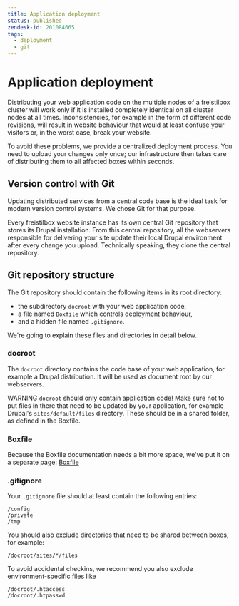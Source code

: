 ```yaml
---
title: Application deployment
status: published
zendesk-id: 201084665
tags:
  - deployment
  - git
---
```


# Application deployment

Distributing your web application code on the multiple nodes of a freistilbox
cluster will work only if it is installed completely identical on all cluster
nodes at all times. Inconsistencies, for example in the form of different code
revisions, will result in website behaviour that would at least confuse your
visitors or, in the worst case, break your website.

To avoid these problems, we provide a centralized deployment process. You need
to upload your changes only once; our infrastructure then takes care of
distributing them to all affected boxes within seconds.

## Version control with Git

Updating distributed services from a central code base is the ideal task for
modern version control systems. We chose Git for that purpose.

Every freistilbox website instance has its own central Git repository that
stores its Drupal installation. From this central repository, all the webservers
responsible for delivering your site update their local Drupal environment after
every change you upload. Technically speaking, they clone the central
repository.

## Git repository structure

The Git repository should contain the following items in its root directory:

* the subdirectory `docroot` with your web application code,
* a file named `Boxfile` which controls deployment behaviour,
* and a hidden file named `.gitignore`.

We're going to explain these files and directories in detail below.

### docroot

The `docroot` directory contains the code base of your web application, for
example a Drupal distribution. It will be used as document root by our
webservers.

<span class="label warning">WARNING</span> `docroot` should only contain
application code! Make sure not to put files in there that need to be updated by
your application, for example Drupal's `sites/default/files` directory. These
should be in a shared folder, as defined in the Boxfile.

### Boxfile

Because the Boxfile documentation needs a bit more space, we've put it on a
separate page: [Boxfile][1]

### .gitignore

Your `.gitignore` file should at least contain the following entries:

    /config
    /private
    /tmp

You should also exclude directories that need to be shared between boxes, for
example:

    /docroot/sites/*/files

To avoid accidental checkins, we recommend you also exclude environment-specific
files like

    /docroot/.htaccess
    /docroot/.htpasswd

[1]: /important_details/boxfile.html
